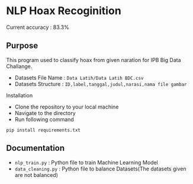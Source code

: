 # NLP Hoax Recoginition
Current accuracy : 83.3%

## Purpose

This program used to classify hoax from given naration for IPB Big Data Challange.

- Datasets File Name : `Data Latih/Data Latih BDC.csv`
- Datasets Structure : `ID,label,tanggal,judul,narasi,nama file gambar`

Installation

- Clone the repository to your local machine
- Navigate to the directory
- Run following command

```shell
pip install requirements.txt
```

## Documentation

- `nlp_train.py` : Python file to train Machine Learning Model
- `data_cleaning.py` : Python file to balance Datasets(The datasets given are not balanced)

